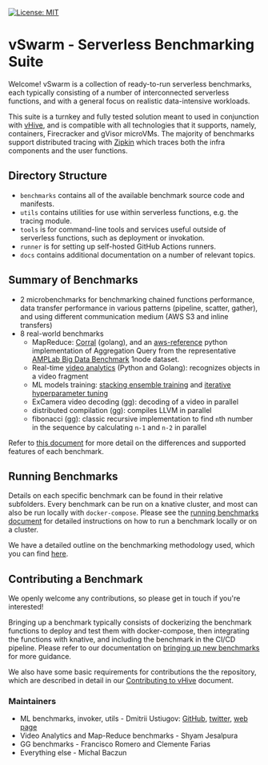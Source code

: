 [![License: MIT](https://img.shields.io/badge/License-MIT-yellow.svg)](https://opensource.org/licenses/MIT)

# vSwarm - Serverless Benchmarking Suite

Welcome! vSwarm is a collection of ready-to-run serverless benchmarks, each 
typically consisting of a number of interconnected serverless functions, and with a general
focus on realistic data-intensive workloads.

This suite is a turnkey and fully tested solution meant to used in conjunction with 
[vHive](https://github.com/ease-lab/vhive), and is compatible with all technologies that it supports,
namely, containers, Firecracker and gVisor microVMs. The majority of benchmarks support distributed
tracing with [Zipkin](https://zipkin.io/) which traces both the infra components and the user 
functions.

## Directory Structure

- `benchmarks` contains all of the available benchmark source code and manifests. 
- `utils` contains utilities for use within serverless functions, e.g. the tracing module.
- `tools` is for command-line tools and services useful outside of serverless functions, such as 
   deployment or invokation.
- `runner` is for setting up self-hosted GitHub Actions runners.
- `docs` contains additional documentation on a number of relevant topics.

## Summary of Benchmarks
- 2 microbenchmarks for benchmarking chained functions performance, data transfer performance in 
various patterns (pipeline, scatter, gather), and using different communication medium (AWS S3 
and inline transfers)
- 8 real-world benchmarks
   - MapReduce: [Corral](/benchmarks/corral) (golang), and an [aws-reference](/benchmarks/map-reduce)
    python implementation of Aggregation Query from the representative 
    [AMPLab Big Data Benchmark](https://www.cs.cmu.edu/~pavlo/papers/benchmarks-sigmod09.pdf) 
   1node dataset.
   - Real-time [video analytics](/benchmarks/video-analytics) (Python and Golang): recognizes objects in a video fragment
   - ML models training: [stacking ensemble training](/benchmarks/stacking-training) and 
   [iterative hyperparameter tuning](/benchmarks/tuning-halving)
   - ExCamera video decoding (gg): decoding of a video in parallel
   - distributed compilation (gg): compiles LLVM in parallel
   - fibonacci (gg): classic recursive implementation to find `n`th number in the sequence by calculating `n-1` and `n-2` in parallel

Refer to [this document](/benchmarks/README.md) for more detail on the differences and supported features of each benchmark.

## Running Benchmarks

Details on each specific benchmark can be found in their relative subfolders. Every benchmark can 
be run on a knative cluster, and most can also be run locally with `docker-compose`. Please see the
[running benchmarks document](/docs/running_benchmarks.md) for detailed instructions on how to
run a benchmark locally or on a cluster.

We have a detailed outline on the benchmarking methodology used, which you can find [here](/docs/methodology.md).

## Contributing a Benchmark

We openly welcome any contributions, so please get in touch if you're interested!

Bringing up a benchmark typically consists of dockerizing the benchmark functions to deploy and
test them with docker-compose, then integrating the functions with knative, and including the
benchmark in the CI/CD pipeline. Please refer to our documentation on 
[bringing up new benchmarks](/docs/adding_benchmarks.md)
for more guidance.

We also have some basic requirements for contributions the the repository, which are described
in detail in our 
[Contributing to vHive](/docs/contributing_to_vhive.md)
document.

### Maintainers

- ML benchmarks, invoker, utils - Dmitrii Ustiugov: [GitHub](https://github.com/ustiugov),
[twitter](https://twitter.com/DmitriiUstiugov), [web page](http://homepages.inf.ed.ac.uk/s1373190/)
- Video Analytics and Map-Reduce benchmarks - Shyam Jesalpura
- GG benchmarks - Francisco Romero and Clemente Farias
- Everything else - Michal Baczun